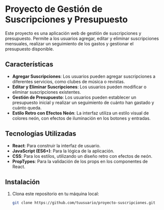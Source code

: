 # Proyecto de Gestión de Suscripciones y Presupuesto

Este proyecto es una aplicación web de gestión de suscripciones y presupuesto. Permite a los usuarios agregar, editar y eliminar suscripciones mensuales, realizar un seguimiento de los gastos y gestionar el presupuesto disponible.

## Características

- **Agregar Suscripciones**: Los usuarios pueden agregar suscripciones a diferentes servicios, como clubes de música o revistas.
- **Editar y Eliminar Suscripciones**: Los usuarios pueden modificar o eliminar suscripciones existentes.
- **Gestión de Presupuesto**: Los usuarios pueden establecer un presupuesto inicial y realizar un seguimiento de cuánto han gastado y cuánto queda.
- **Estilo Retro con Efectos Neón**: La interfaz utiliza un estilo visual de colores neón, con efectos de iluminación en los botones y entradas.

## Tecnologías Utilizadas

- **React**: Para construir la interfaz de usuario.
- **JavaScript (ES6+)**: Para la lógica de la aplicación.
- **CSS**: Para los estilos, utilizando un diseño retro con efectos de neón.
- **PropTypes**: Para la validación de los props en los componentes de React.

## Instalación

1. Clona este repositorio en tu máquina local:
   ```bash
   git clone https://github.com/tuusuario/proyecto-suscripciones.git
